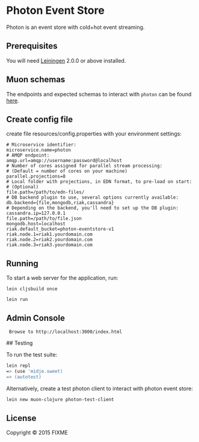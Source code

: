 # Photon Event Store

Photon is an event store with cold+hot event streaming.

## Prerequisites

You will need [Leiningen][] 2.0.0 or above installed.

[leiningen]: https://github.com/technomancy/leiningen

## Muon schemas

The endpoints and expected schemas to interact with `photon` can be found
[here](docs/schemas.md).

## Create config file

create file resources/config.properties with your environment settings:

```
# Microservice identifier:
microservice.name=photon
# AMQP endpoint:
amqp.url=amqp://username:password@localhost
# Number of cores assigned for parallel stream processing:
# (Default = number of cores on your machine)
parallel.projections=8
# Local folder with projections, in EDN format, to pre-load on start:
# (Optional)
file.path=/path/to/edn-files/
# DB backend plugin to use, several options currently available:
db.backend={file,mongodb,riak,cassandra}
# Depending on the backend, you'll need to set up the DB plugin:
cassandra.ip=127.0.0.1
file.path=/path/to/file.json
mongodb.host=localhost
riak.default_bucket=photon-eventstore-v1
riak.node.1=riak1.yourdomain.com
riak.node.2=riak2.yourdomain.com
riak.node.3=riak3.yourdomain.com
```

## Running

To start a web server for the application, run:

    lein cljsbuild once

    lein run



## Admin Console

     Browse to http://localhost:3000/index.html



## Testing

To run the test suite:

```bash
lein repl
=> (use 'midje.sweet)
=> (autotest)
```


Alternatively, create a test photon client to interact with photon event store:

```bash
lein new muon-clojure photon-test-client
```

## License

Copyright © 2015 FIXME
